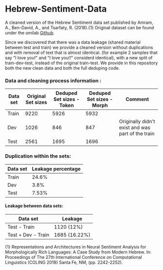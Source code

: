 # Hebrew-Sentiment-Data
A cleaned version of the Hebrew Sentiment data set published by Amram, A., Ben-David, A., and Tsarfaty, R. (2018).{1} 
Original dataset can be found under the omilab [Github][1].  

Since we discovered that there was a data leakage (shared material between test and train) we provide a cleaned version without duplications and with removal of text that is almost identical. (for example 2 samples that say "I love you!" and "I love you!!" considerd identical), with a new split of train-dev-test, instead of the original train-test. We provide in this repository both the new clean data and both the full deduping code.


### Data and cleaning process information :
| Data set | Original Set sizes | Deduped Set sizes - Token     | Deduped Set sizes - Morph | Comment    |
| -------- | --------------     |--------------------           |--------------             |------------|
| Train    | 9220               |   5926                        |5932                       |            |
| Dev      | 1026               |   846                         |847                        | Originally didn't exist and was part of the train|
| Test     | 2561               |   1695                        |1696                       |             |
 
###   Duplication within the sets:  

| Data set | Leakage percentage |
| -------- | -------------- |
| Train    | 24.6%          |
| Dev      | 3.8%           |
| Test     | 7.53%          |

#### Leakage between data sets: 

| Data set | Leakage |
| -------- | -------------- |
| Test - Train    | 1120 (12%)          |
| Test + Dev - Train      | 1685 (16.22%)          |


[1]:  https://github.com/omilab/Neural-Sentiment-Analyzer-for-Modern-Hebrew
{1}  Representations and Architectures in Neural Sentiment Analysis for Morphologically Rich Languages: A Case Study from Modern Hebrew. In: Proceedings of The 27th International Conference on Computational Linguistics (COLING 2018) Santa Fe, NM, (pp. 2242-2252).
